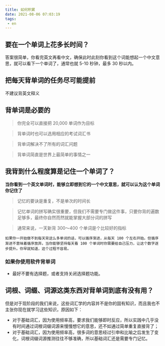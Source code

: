 ```yaml
---
title: 如何积累
date: 2021-08-06 07:03:19
tags:
 - en
---
```




## 要在一个单词上花多长时间？
答案很简单<!-- more -->，你看完英文再看中文，确保此时此刻你看到这个词能想起一个中文意思，就可以看下一个单词了，通常也就 5-10 秒钟，最多 30 秒以内。

## 把每天背单词的任务尽可能提前
不建议背英文释义

## 背单词是必要的

> 你完全可以直接把 20,000 单词作为目标

> 背单词时也可以选用相应的考试词汇书

> 背单词解决不了所有的词汇问题

> 背单词简直是世界上最简单的事情之一

## 我背到什么程度算是记住一个单词了？
**当你看到一个英文单词时，能够立即想到它的一个中文意思，就可以认为这个单词你记住了**

> 记忆的要诀是重复，不是单次的时间长

> 记忆单词的拼写确实很重要，但我们不需要专门做这件事，只要你背的遍数足够多，最终你自然而然就能掌握大部分词的拼写

> 通常来说，一天新背 300～400 个单词是个比较好的指标

```
如果你一开始做不到每天背这么多单词的话，可以循序渐进，从每天 100 个左右开始。但循序渐进不意味着循序放弃。当你能够坚持每天看 100 个单词时你需要给自己压力，让这个数字逐步提升。你早就知道，这个过程不容易。
```

### 如果你使用软件背单词

- 最好不要有选择题，或者支持关闭选择题功能。


## 词根、词缀、词源这类东西对背单词到底有没有用？

但是对于现阶段的我们来说，这些词汇学的内容并不是你的固有知识，而且我也不主张你现在就学习这些知识，原因如下：

- 对于基础词汇，因为使用频率高，要求我们能够即时反应，所以实践中几乎没有时间通过词根词缀词源来慢慢想它的意思，还不如通过简单重复直接背了；
- 对于基础词汇，因为使用频率高，很多词的意思经过引申和比喻之后发生了变化，词根词缀词源推测往往不够准确，所以基础词汇还是需要专门记忆。